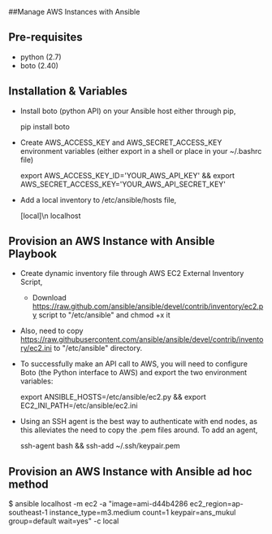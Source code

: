 ##Manage AWS Instances with Ansible

Pre-requisites
--------------

- python (2.7)
- boto (2.40)

Installation & Variables
------------------------

* Install boto (python API) on your Ansible host either through pip,

   pip install boto

* Create AWS_ACCESS_KEY and AWS_SECRET_ACCESS_KEY environment variables (either export in a shell or place in your ~/.bashrc file)

   export AWS_ACCESS_KEY_ID='YOUR_AWS_API_KEY' && export AWS_SECRET_ACCESS_KEY='YOUR_AWS_API_SECRET_KEY'

* Add a local inventory to /etc/ansible/hosts file,

   [local]\n
   localhost

Provision an AWS Instance with Ansible Playbook
-----------------------------------------------

* Create dynamic inventory file through AWS EC2 External Inventory Script, 

   - Download https://raw.github.com/ansible/ansible/devel/contrib/inventory/ec2.py script to "/etc/ansible" and chmod +x it

* Also, need to copy https://raw.githubusercontent.com/ansible/ansible/devel/contrib/inventory/ec2.ini to "/etc/ansible" directory. 

* To successfully make an API call to AWS, you will need to configure Boto (the Python interface to AWS) and export the two environment variables:

    export ANSIBLE_HOSTS=/etc/ansible/ec2.py && export EC2_INI_PATH=/etc/ansible/ec2.ini 

* Using an SSH agent is the best way to authenticate with end nodes, as this alleviates the need to copy the .pem files around. To add an agent,

    ssh-agent bash && ssh-add ~/.ssh/keypair.pem 

Provision an AWS Instance with Ansible ad hoc method
----------------------------------------------------

$ ansible localhost -m ec2 -a "image=ami-d44b4286 ec2_region=ap-southeast-1 instance_type=m3.medium count=1 keypair=ans_mukul group=default wait=yes" -c local
